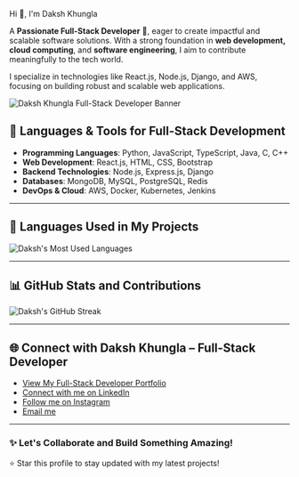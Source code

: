 <!--
Daksh Khungla | Full-Stack Developer | Web Development | Cloud Computing | Software Engineering | React.js | Node.js | Django | AWS | dakshkhungla | Dakshkhungla
-->

Hi 👋, I'm Daksh Khungla

A **Passionate Full-Stack Developer** 🚀, eager to create impactful and scalable software solutions. With a strong foundation in **web development, cloud computing**, and **software engineering**, I aim to contribute meaningfully to the tech world.

I specialize in technologies like React.js, Node.js, Django, and AWS, focusing on building robust and scalable web applications.

![Daksh Khungla Full-Stack Developer Banner](https://preview.redd.it/banner-image-v0-f6o4dosean6f1.png?width=640&crop=smart&auto=webp&s=933c76e305c0ae632661e6d5632537160d566fd2 "Full-Stack Developer Banner")

## 🚀 Languages & Tools for Full-Stack Development

- **Programming Languages**: Python, JavaScript, TypeScript, Java, C, C++  
- **Web Development**: React.js, HTML, CSS, Bootstrap  
- **Backend Technologies**: Node.js, Express.js, Django  
- **Databases**: MongoDB, MySQL, PostgreSQL, Redis  
- **DevOps & Cloud**: AWS, Docker, Kubernetes, Jenkins  

---

## 🎯 Languages Used in My Projects

![Daksh's Most Used Languages](https://github-readme-stats.vercel.app/api/top-langs/?username=Dakshkhungla&layout=compact&theme=default&hide_border=false "Most Used Languages")  

---

## 📊 GitHub Stats and Contributions

![Daksh's GitHub Streak](https://github-readme-streak-stats.herokuapp.com/?user=Dakshkhungla&theme=default&hide_border=false "GitHub Streak")  

---

## 🌐 Connect with Daksh Khungla – Full-Stack Developer

- [View My Full-Stack Developer Portfolio](https://dakshkhungla.netlify.app/)  
- [Connect with me on LinkedIn](https://www.linkedin.com/in/dakshkhungla)  
- [Follow me on Instagram](https://www.instagram.com/dakshkhungla/)
- [Email me](mailto:dakshahir481@gmail.com)  

---

### ✨ Let's Collaborate and Build Something Amazing!

⭐️ Star this profile to stay updated with my latest projects!
